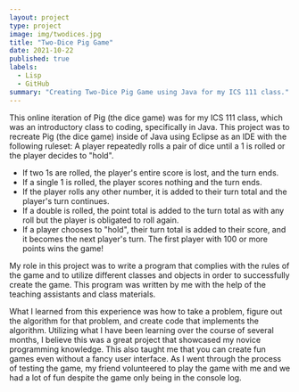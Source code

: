 ```yaml
---
layout: project
type: project
image: img/twodices.jpg
title: "Two-Dice Pig Game"
date: 2021-10-22
published: true
labels:
  - Lisp
  - GitHub
summary: "Creating Two-Dice Pig Game using Java for my ICS 111 class."
---
```

This online iteration of Pig (the dice game) was for my ICS 111 class, which was an introductory class to coding, specifically in Java. This project was to recreate Pig (the dice game) inside of Java using Eclipse as an IDE with the following ruleset:
A player repeatedly rolls a pair of dice until a 1 is rolled or the player decides to "hold".
- If two 1s are rolled, the player's entire score is lost, and the turn ends.
- If a single 1 is rolled, the player scores nothing and the turn ends.
- If the player rolls any other number, it is added to their turn total and the player's turn continues.
- If a double is rolled, the point total is added to the turn total as with any roll but the player is obligated to roll again.
- If a player chooses to "hold", their turn total is added to their score, and it becomes the next player's turn.
The first player with 100 or more points wins the game!

My role in this project was to write a program that complies with the rules of the game and to utilize different classes and objects in order to successfully create the game. This program was written by me with the help of the teaching assistants and class materials.

What I learned from this experience was how to take a problem, figure out the algorithm for that problem, and create code that implements the algorithm. Utilizing what I have been learning over the course of several months, I believe this was a great project that showcased my novice programming knowledge. This also taught me that you can create fun games even without a fancy user interface. As I went through the process of testing the game, my friend volunteered to play the game with me and we had a lot of fun despite the game only being in the console log. 
